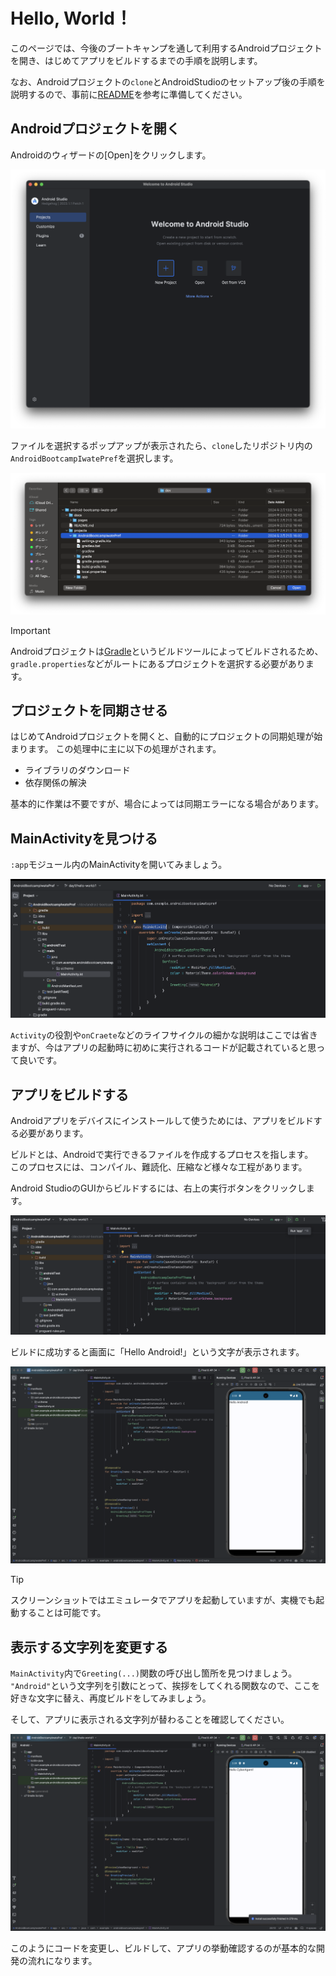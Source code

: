 # Hello, World！

このページでは、今後のブートキャンプを通して利用するAndroidプロジェクトを開き、はじめてアプリをビルドするまでの手順を説明します。

なお、Androidプロジェクトの`clone`とAndroidStudioのセットアップ後の手順を説明するので、事前に[README](../../../README.md)を参考に準備してください。

## Androidプロジェクトを開く

Androidのウィザードの[Open]をクリックします。

<img src="./images/android_studio_wizard.png">

ファイルを選択するポップアップが表示されたら、`clone`したリポジトリ内の`AndroidBootcampIwatePref`を選択します。

<img src="./images/open_android_project.png">

> [!IMPORTANT]
> Androidプロジェクトは[Gradle](https://gradle.org)というビルドツールによってビルドされるため、`gradle.properties`などがルートにあるプロジェクトを選択する必要があります。

## プロジェクトを同期させる

はじめてAndroidプロジェクトを開くと、自動的にプロジェクトの同期処理が始まります。
この処理中に主に以下の処理がされます。

- ライブラリのダウンロード
- 依存関係の解決

基本的に作業は不要ですが、場合によっては同期エラーになる場合があります。

## MainActivityを見つける

`:app`モジュール内のMainActivityを開いてみましょう。

<img src="./images/open_main_activity.png">

`Activity`の役割や`onCraete`などのライフサイクルの細かな説明はここでは省きますが、今はアプリの起動時に初めに実行されるコードが記載されていると思って良いです。

## アプリをビルドする

Androidアプリをデバイスにインストールして使うためには、アプリをビルドする必要があります。

ビルドとは、Androidで実行できるファイルを作成するプロセスを指します。  
このプロセスには、コンパイル、難読化、圧縮など様々な工程があります。

Android StudioのGUIからビルドするには、右上の実行ボタンをクリックします。

<img src="./images/run_app.png">

ビルドに成功すると画面に「Hello Android!」という文字が表示されます。

<img src="./images/hello_android.png">

> [!TIP]
> スクリーンショットではエミュレータでアプリを起動していますが、実機でも起動することは可能です。

## 表示する文字列を変更する

`MainActivity`内で`Greeting(...)`関数の呼び出し箇所を見つけましょう。  
`"Android"`という文字列を引数にとって、挨拶をしてくれる関数なので、ここを好きな文字に替え、再度ビルドをしてみましょう。

そして、アプリに表示される文字列が替わることを確認してください。

<img src="./images/hello_cyber_agent.png">


このようにコードを変更し、ビルドして、アプリの挙動確認するのが基本的な開発の流れになります。